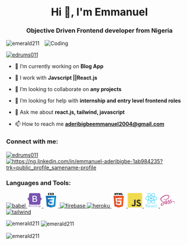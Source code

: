 <h1 align="center">Hi 👋, I'm Emmanuel</h1>
<h3 align="center">Objective Driven Frontend developer from Nigeria</h3>
<img align="right" alt="Coding" width="400" src="https://media0.giphy.com/media/qgQUggAC3Pfv687qPC/giphy.gif?cid=ecf05e477u5msbyqc8rq7ihy88p97lq0d3ufrtsxfe6hkf16&rid=giphy.gif&ct=g">

<p align="left"> <img src="https://komarev.com/ghpvc/?username=emerald211&label=Profile%20views&color=0e75b6&style=flat" alt="emerald211" /> </p>

<p align="left"> <a href="https://twitter.com/edrums011" target="blank"><img src="https://img.shields.io/twitter/follow/edrums011?logo=twitter&style=for-the-badge" alt="edrums011" /></a> </p>

- 🔭 I’m currently working on **Blog App**

- 🌱 I work with **Javscript ||React.js**

- 👯 I’m looking to collaborate on **any projects**

- 🤝 I’m looking for help with **internship and entry level frontend roles**

- 💬 Ask me about **react.js, tailwind, javascript**

- 📫 How to reach me **aderibigbeemmanuel2004@gmail.com**

<h3 align="left">Connect with me:</h3>
<p align="left">
<a href="https://twitter.com/edrums011" target="blank"><img align="center" src="https://raw.githubusercontent.com/rahuldkjain/github-profile-readme-generator/master/src/images/icons/Social/twitter.svg" alt="edrums011" height="30" width="40" /></a>
<a href="https://linkedin.com/in/https://ng.linkedin.com/in/emmanuel-aderibigbe-1ab984235?trk=public_profile_samename-profile" target="blank"><img align="center" src="https://raw.githubusercontent.com/rahuldkjain/github-profile-readme-generator/master/src/images/icons/Social/linked-in-alt.svg" alt="https://ng.linkedin.com/in/emmanuel-aderibigbe-1ab984235?trk=public_profile_samename-profile" height="30" width="40" /></a>
</p>

<h3 align="left">Languages and Tools:</h3>
<p align="left"> <a href="https://babeljs.io/" target="_blank" rel="noreferrer"> <img src="https://www.vectorlogo.zone/logos/babeljs/babeljs-icon.svg" alt="babel" width="40" height="40"/> </a> <a href="https://getbootstrap.com" target="_blank" rel="noreferrer"> <img src="https://raw.githubusercontent.com/devicons/devicon/master/icons/bootstrap/bootstrap-plain-wordmark.svg" alt="bootstrap" width="40" height="40"/> </a> <a href="https://www.w3schools.com/css/" target="_blank" rel="noreferrer"> <img src="https://raw.githubusercontent.com/devicons/devicon/master/icons/css3/css3-original-wordmark.svg" alt="css3" width="40" height="40"/> </a> <a href="https://firebase.google.com/" target="_blank" rel="noreferrer"> <img src="https://www.vectorlogo.zone/logos/firebase/firebase-icon.svg" alt="firebase" width="40" height="40"/> </a> <a href="https://heroku.com" target="_blank" rel="noreferrer"> <img src="https://www.vectorlogo.zone/logos/heroku/heroku-icon.svg" alt="heroku" width="40" height="40"/> </a> <a href="https://www.w3.org/html/" target="_blank" rel="noreferrer"> <img src="https://raw.githubusercontent.com/devicons/devicon/master/icons/html5/html5-original-wordmark.svg" alt="html5" width="40" height="40"/> </a> <a href="https://developer.mozilla.org/en-US/docs/Web/JavaScript" target="_blank" rel="noreferrer"> <img src="https://raw.githubusercontent.com/devicons/devicon/master/icons/javascript/javascript-original.svg" alt="javascript" width="40" height="40"/> </a> <a href="https://reactjs.org/" target="_blank" rel="noreferrer"> <img src="https://raw.githubusercontent.com/devicons/devicon/master/icons/react/react-original-wordmark.svg" alt="react" width="40" height="40"/> </a> <a href="https://sass-lang.com" target="_blank" rel="noreferrer"> <img src="https://raw.githubusercontent.com/devicons/devicon/master/icons/sass/sass-original.svg" alt="sass" width="40" height="40"/> </a> <a href="https://tailwindcss.com/" target="_blank" rel="noreferrer"> <img src="https://www.vectorlogo.zone/logos/tailwindcss/tailwindcss-icon.svg" alt="tailwind" width="40" height="40"/> </a> </p>

<p><img align="left" src="https://github-readme-stats.vercel.app/api/top-langs?username=emerald211&show_icons=true&locale=en&layout=compact" alt="emerald211" /></p>

<p>&nbsp;<img align="center" src="https://github-readme-stats.vercel.app/api?username=emerald211&show_icons=true&locale=en" alt="emerald211" /></p>

<p><img align="center" src="https://github-readme-streak-stats.herokuapp.com/?user=emerald211&" alt="emerald211" /></p>
